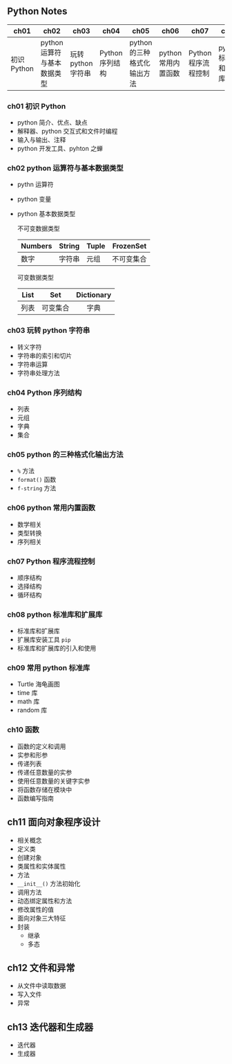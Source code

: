## Python Notes

| ch01| ch02| ch03| ch04| ch05| ch06| ch07| ch08| ch09| ch10 |ch11|ch12|ch13|
| - | - | - | - | - | - | - | - | - | - | - | - | - |
| 初识 Python | python 运算符与基本数据类型 | 玩转 python 字符串 | Python 序列结构 | python 的三种格式化输出方法 | python 常用内置函数 | Python 程序流程控制 | python 标准库和扩展库 | 常用 python 标准库 | 函数 |面向对象程序设计|文件和异常|迭代器与生成器|

### ch01 初识 Python

- python 简介、优点、缺点
- 解释器、python 交互式和文件时编程
- 输入与输出、注释
- python 开发工具、pyhton 之蝉

### ch02 python 运算符与基本数据类型

- pythn 运算符

- python 变量

- python 基本数据类型

  不可变数据类型

  | Numbers | String | Tuple | FrozenSet  |
  | ------- | ------ | ----- | ---------- |
  | 数字    | 字符串 | 元组  | 不可变集合 |

  可变数据类型

  | List |   Set    | Dictionary |
  | :--: | :------: | :--------: |
  | 列表 | 可变集合 |    字典    |

### ch03 玩转 python 字符串

- 转义字符
- 字符串的索引和切片
- 字符串运算
- 字符串处理方法

### ch04 Python 序列结构

- 列表
- 元组
- 字典
- 集合

### ch05 python 的三种格式化输出方法

- `%` 方法
- `format()` 函数
- `f-string` 方法

### ch06 python 常用内置函数

- 数学相关
- 类型转换
- 序列相关

### ch07 Python 程序流程控制

- 顺序结构
- 选择结构
- 循环结构

### ch08 python 标准库和扩展库

- 标准库和扩展库
- 扩展库安装工具 `pip`
- 标准库和扩展库的引入和使用

### ch09 常用 python 标准库

- Turtle 海龟画图
- time 库
- math 库
- random 库

### ch10 函数

- 函数的定义和调用
- 实参和形参
- 传递列表
- 传递任意数量的实参
- 使用任意数量的关键字实参
- 将函数存储在模块中
- 函数编写指南

## ch11 面向对象程序设计

- 相关概念
- 定义类
- 创建对象
- 类属性和实体属性
- 方法
- `__init__()` 方法初始化
- 调用方法
- 动态绑定属性和方法
- 修改属性的值
- 面向对象三大特征
- 封装
  - 继承
  - 多态

## ch12 文件和异常

+ 从文件中读取数据
+ 写入文件
+ 异常

## ch13 迭代器和生成器

+ 迭代器
+ 生成器